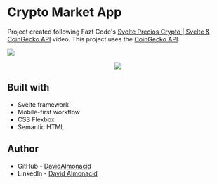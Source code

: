 # Crypto Market App

Project created following Fazt Code's [Svelte Precios Crypto | Svelte & CoinGecko API](https://youtu.be/uGhiM19d950) video.
This project uses the [CoinGecko API](https://www.coingecko.com/en/api).

![](https://i.imgur.com/IAFb0ZX.png)

<div align="center">
  <a href="https://leafy-truffle-4a91c1.netlify.app/"><img src="https://img.shields.io/badge/visit the site-105961?style=for-the-badge" /></a>
</div>

## Built with

- Svelte framework
- Mobile-first workflow
- CSS Flexbox
- Semantic HTML

## Author

- GitHub - [DavidAlmonacid](https://github.com/DavidAlmonacid)
- LinkedIn - [David Almonacid](https://linkedin.com/in/davidalmonacid/)
